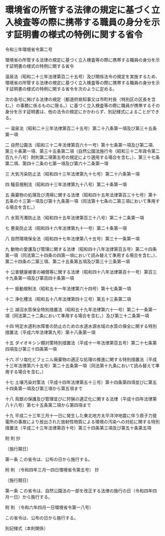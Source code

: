 # 環境省の所管する法律の規定に基づく立入検査等の際に携帯する職員の身分を示す証明書の様式の特例に関する省令

令和三年環境省令第二号

環境省の所管する法律の規定に基づく立入検査等の際に携帯する職員の身分を示す証明書の様式の特例に関する省令

温泉法（昭和二十三年法律第百二十五号）及び関係法令の規定を実施するため、環境省の所管する法律の規定に基づく立入検査等の際に携帯する職員の身分を示す証明書の様式の特例に関する省令を次のように定める。

次の各号に掲げる法律の規定（都道府県知事又は市町村長（特別区の区長を含む。）の事務に係るものに限る。）に基づく立入検査等の際に職員が携帯するその身分を示す証明書は、他の法令の規定にかかわらず、別記様式によることができる。

一 温泉法（昭和二十三年法律第百二十五号）第二十八条第一項及び第三十五条第一項

二 自然公園法（昭和三十二年法律第百六十一号）第十七条第一項及び第二項、第三十条第一項、第三十五条第二項（自然公園法施行令（昭和三十二年政令第二百九十八号）附則第二項第五号の規定により適用する場合を含む。）、第三十七条第二項、第四十二条の七第一項及び第六十二条第一項

三 大気汚染防止法（昭和四十三年法律第九十七号）第二十六条第一項

四 騒音規制法（昭和四十三年法律第九十八号）第二十条第一項

五 廃棄物の処理及び清掃に関する法律（昭和四十五年法律第百三十七号）第十五条の十三第一項及び第十九条第一項（同法第十七条の二第三項において準用する場合を含む。）

六 水質汚濁防止法（昭和四十五年法律第百三十八号）第二十二条第一項

七 悪臭防止法（昭和四十六年法律第九十一号）第二十条第一項

八 自然環境保全法（昭和四十七年法律第八十五号）第三十一条第一項

九 動物の愛護及び管理に関する法律（昭和四十八年法律第百五号）第二十四条第一項（同法第二十四条の四第一項において読み替えて準用する場合を含む。）、第二十四条の二第三項、第二十五条第五項及び第三十三条第一項

十 公害健康被害の補償等に関する法律（昭和四十八年法律第百十一号）第百三十九条第一項及び第百四十条第一項

十一 振動規制法（昭和五十一年法律第六十四号）第十七条第一項

十二 浄化槽法（昭和五十八年法律第四十三号）第五十三条第二項

十三 湖沼水質保全特別措置法（昭和五十九年法律第六十一号）第二十一条第一項（同法第二十二条において準用する場合を含む。）及び第三十二条第一項

十四 特定水道利水障害の防止のための水道水源水域の水質の保全に関する特別措置法（平成六年法律第九号）第十八条第一項

十五 ダイオキシン類対策特別措置法（平成十一年法律第百五号）第二十七条第四項及び第三十四条第一項

十六 ポリ塩化ビフェニル廃棄物の適正な処理の推進に関する特別措置法（平成十三年法律第六十五号）第二十五条第一項（同法第十九条において読み替えて準用する場合を含む。）

十七 土壌汚染対策法（平成十四年法律第五十三号）第十四条第四項並びに第五十四条第一項及び第三項から第五項まで

十八 鳥獣の保護及び管理並びに狩猟の適正化に関する法律（平成十四年法律第八十八号）第七十五条第二項から第四項まで

十九 平成二十三年三月十一日に発生した東北地方太平洋沖地震に伴う原子力発電所の事故により放出された放射性物質による環境の汚染への対処に関する特別措置法（平成二十三年法律第百十号）第三十四条第三項及び第五十条第五項

附 則 抄

（施行期日）

第一条 この省令は、公布の日から施行する。

附 則 （令和四年三月一四日環境省令第五号） 抄

（施行期日）

第一条 この省令は、自然公園法の一部を改正する法律の施行の日（令和四年四月一日）から施行する。

附 則 （令和六年四月一日環境省令第一八号）

この省令は、公布の日から施行する。

別記様式（本則関係）

[](/./pict/2FH00000058946.pdf)
